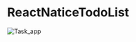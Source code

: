 # ReactNaticeTodoList
![Task_app](https://user-images.githubusercontent.com/68289728/148185210-45388414-3b47-436a-856b-cf88bd8c3eff.jpg)
